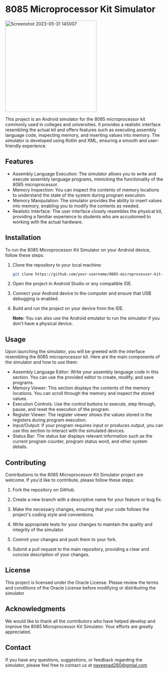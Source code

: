 
# 8085 Microprocessor Kit Simulator

<img width="291" alt="Screenshot 2023-05-31 145007" src="https://github.com/Naveenad2/8085-Microprocessor-kit-simulator-android/assets/125131354/d2660373-574f-419e-bf2c-e884881d0344"> 

This project is an Android simulator for the 8085 microprocessor kit commonly used in colleges and universities. It provides a realistic interface resembling the actual kit and offers features such as executing assembly language code, inspecting memory, and inserting values into memory. The simulator is developed using Kotlin and XML, ensuring a smooth and user-friendly experience.

## Features

- Assembly Language Execution: The simulator allows you to write and execute assembly language programs, mimicking the functionality of the 8085 microprocessor.
- Memory Inspection: You can inspect the contents of memory locations to understand the state of the system during program execution.
- Memory Manipulation: The simulator provides the ability to insert values into memory, enabling you to modify the contents as needed.
- Realistic Interface: The user interface closely resembles the physical kit, providing a familiar experience to students who are accustomed to working with the actual hardware.

## Installation

To run the 8085 Microprocessor Kit Simulator on your Android device, follow these steps:

1. Clone the repository to your local machine:

   ```bash
   git clone https://github.com/your-username/8085-microprocessor-kit-simulator.git
   ```

2. Open the project in Android Studio or any compatible IDE.

3. Connect your Android device to the computer and ensure that USB debugging is enabled.

4. Build and run the project on your device from the IDE.

   **Note:** You can also use the Android emulator to run the simulator if you don't have a physical device.

## Usage

Upon launching the simulator, you will be greeted with the interface resembling the 8085 microprocessor kit. Here are the main components of the simulator and how to use them:

- Assembly Language Editor: Write your assembly language code in this section. You can use the provided editor to create, modify, and save programs.
- Memory Viewer: This section displays the contents of the memory locations. You can scroll through the memory and inspect the stored values.
- Execution Controls: Use the control buttons to execute, step through, pause, and reset the execution of the program.
- Register Viewer: The register viewer shows the values stored in the registers during program execution.
- Input/Output: If your program requires input or produces output, you can use this section to interact with the simulated devices.
- Status Bar: The status bar displays relevant information such as the current program counter, program status word, and other system details.

## Contributing

Contributions to the 8085 Microprocessor Kit Simulator project are welcome. If you'd like to contribute, please follow these steps:

1. Fork the repository on GitHub.

2. Create a new branch with a descriptive name for your feature or bug fix.

3. Make the necessary changes, ensuring that your code follows the project's coding style and conventions.

4. Write appropriate tests for your changes to maintain the quality and integrity of the simulator.

5. Commit your changes and push them to your fork.

6. Submit a pull request to the main repository, providing a clear and concise description of your changes.

## License

This project is licensed under the Oracle License. Please review the terms and conditions of the Oracle License before modifying or distributing the simulator

## Acknowledgments

We would like to thank all the contributors who have helped develop and improve the 8085 Microprocessor Kit Simulator. Your efforts are greatly appreciated.

## Contact

If you have any questions, suggestions, or feedback regarding the simulator, please feel free to contact us at naveenad260@gmial.com

